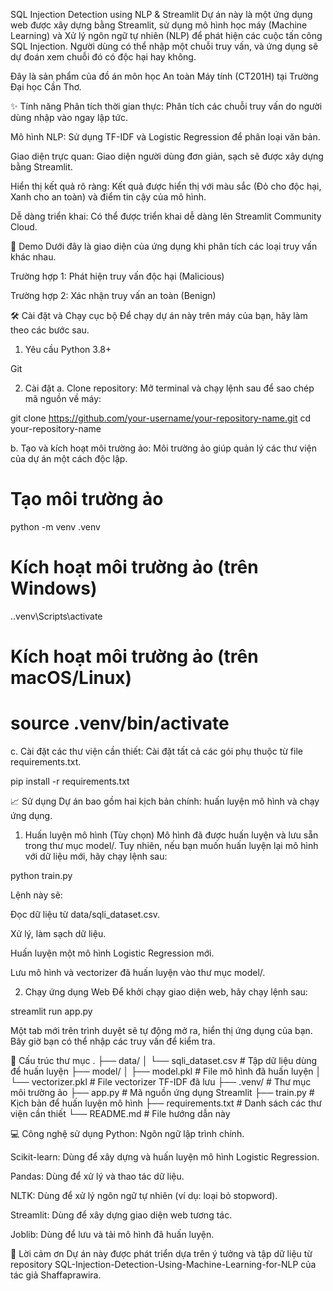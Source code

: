 SQL Injection Detection using NLP & Streamlit
Dự án này là một ứng dụng web được xây dựng bằng Streamlit, sử dụng mô hình học máy (Machine Learning) và Xử lý ngôn ngữ tự nhiên (NLP) để phát hiện các cuộc tấn công SQL Injection. Người dùng có thể nhập một chuỗi truy vấn, và ứng dụng sẽ dự đoán xem chuỗi đó có độc hại hay không.

Đây là sản phẩm của đồ án môn học An toàn Máy tính (CT201H) tại Trường Đại học Cần Thơ.

✨ Tính năng
Phân tích thời gian thực: Phân tích các chuỗi truy vấn do người dùng nhập vào ngay lập tức.

Mô hình NLP: Sử dụng TF-IDF và Logistic Regression để phân loại văn bản.

Giao diện trực quan: Giao diện người dùng đơn giản, sạch sẽ được xây dựng bằng Streamlit.

Hiển thị kết quả rõ ràng: Kết quả được hiển thị với màu sắc (Đỏ cho độc hại, Xanh cho an toàn) và điểm tin cậy của mô hình.

Dễ dàng triển khai: Có thể được triển khai dễ dàng lên Streamlit Community Cloud.

🚀 Demo
Dưới đây là giao diện của ứng dụng khi phân tích các loại truy vấn khác nhau.

Trường hợp 1: Phát hiện truy vấn độc hại (Malicious)

Trường hợp 2: Xác nhận truy vấn an toàn (Benign)

🛠️ Cài đặt và Chạy cục bộ
Để chạy dự án này trên máy của bạn, hãy làm theo các bước sau.

1. Yêu cầu
Python 3.8+

Git

2. Cài đặt
a. Clone repository:
Mở terminal và chạy lệnh sau để sao chép mã nguồn về máy:

git clone https://github.com/your-username/your-repository-name.git
cd your-repository-name

b. Tạo và kích hoạt môi trường ảo:
Môi trường ảo giúp quản lý các thư viện của dự án một cách độc lập.

# Tạo môi trường ảo
python -m venv .venv

# Kích hoạt môi trường ảo (trên Windows)
.\.venv\Scripts\activate

# Kích hoạt môi trường ảo (trên macOS/Linux)
# source .venv/bin/activate

c. Cài đặt các thư viện cần thiết:
Cài đặt tất cả các gói phụ thuộc từ file requirements.txt.

pip install -r requirements.txt

📈 Sử dụng
Dự án bao gồm hai kịch bản chính: huấn luyện mô hình và chạy ứng dụng.

1. Huấn luyện mô hình (Tùy chọn)
Mô hình đã được huấn luyện và lưu sẵn trong thư mục model/. Tuy nhiên, nếu bạn muốn huấn luyện lại mô hình với dữ liệu mới, hãy chạy lệnh sau:

python train.py

Lệnh này sẽ:

Đọc dữ liệu từ data/sqli_dataset.csv.

Xử lý, làm sạch dữ liệu.

Huấn luyện một mô hình Logistic Regression mới.

Lưu mô hình và vectorizer đã huấn luyện vào thư mục model/.

2. Chạy ứng dụng Web
Để khởi chạy giao diện web, hãy chạy lệnh sau:

streamlit run app.py

Một tab mới trên trình duyệt sẽ tự động mở ra, hiển thị ứng dụng của bạn. Bây giờ bạn có thể nhập các truy vấn để kiểm tra.

📂 Cấu trúc thư mục
.
├── data/
│   └── sqli_dataset.csv      # Tập dữ liệu dùng để huấn luyện
├── model/
│   ├── model.pkl             # File mô hình đã huấn luyện
│   └── vectorizer.pkl        # File vectorizer TF-IDF đã lưu
├── .venv/                      # Thư mục môi trường ảo
├── app.py                      # Mã nguồn ứng dụng Streamlit
├── train.py                    # Kịch bản để huấn luyện mô hình
├── requirements.txt            # Danh sách các thư viện cần thiết
└── README.md                   # File hướng dẫn này

💻 Công nghệ sử dụng
Python: Ngôn ngữ lập trình chính.

Scikit-learn: Dùng để xây dựng và huấn luyện mô hình Logistic Regression.

Pandas: Dùng để xử lý và thao tác dữ liệu.

NLTK: Dùng để xử lý ngôn ngữ tự nhiên (ví dụ: loại bỏ stopword).

Streamlit: Dùng để xây dựng giao diện web tương tác.

Joblib: Dùng để lưu và tải mô hình đã huấn luyện.

🙏 Lời cảm ơn
Dự án này được phát triển dựa trên ý tưởng và tập dữ liệu từ repository SQL-Injection-Detection-Using-Machine-Learning-for-NLP của tác giả Shaffaprawira.
